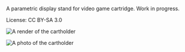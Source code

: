 A parametric display stand for video game cartridge.  Work in progress.

License: CC BY-SA 3.0

![A render of the cartholder](http://sanqui.sweb.cz/screen/2016102811%3A45%3A33Selection-69ad.png)

![A photo of the cartholder](https://pbs.twimg.com/media/CwMG-AJWcAEAVXu.jpg:small)
